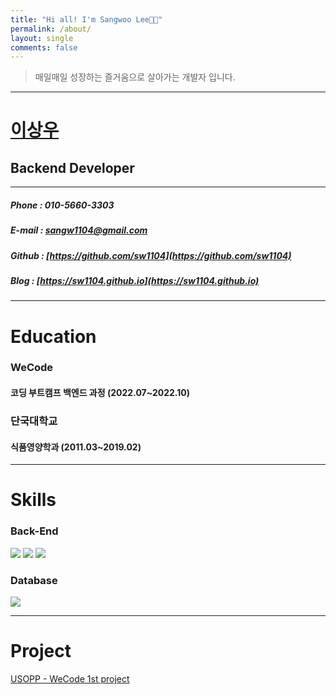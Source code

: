 ```yaml
---
title: "Hi all! I'm Sangwoo Lee👋🏻"
permalink: /about/
layout: single
comments: false
---
```



> 매일매일 성장하는 즐거움으로 살아가는 개발자 입니다.

****
# [이상우](https://sw1104.github.io/Life/%EA%B0%9C%EB%B0%9C%EC%9E%90%EA%B0%80%20%EB%90%98%EA%B8%B0%EB%A1%9C%20%ED%95%9C%20%EC%9D%B4%EC%9C%A0/)
## Backend Developer
****
##### Phone : 010-5660-3303
##### E-mail : sangw1104@gmail.com
##### Github : [https://github.com/sw1104](https://github.com/sw1104)
##### Blog : [https://sw1104.github.io](https://sw1104.github.io)
****

# Education

### WeCode
#### 코딩 부트캠프 백엔드 과정 (2022.07~2022.10)


### 단국대학교
#### 식품영양학과 (2011.03~2019.02)

****

# Skills
### Back-End
<img src="https://img.shields.io/badge/JavaScript-FFCA28?style=flat-square&logo=javascript&logoColor=white"/>
<img src="https://img.shields.io/badge/Node.js-008000?style=flat-square&logo=Node.js&logoColor=white"/>
<img src="https://img.shields.io/badge/Express-000080?style=flat-square&logo=Express&logoColor=white"/>

### Database
<img src="https://img.shields.io/badge/ MySQL8.0-6441a5?style=flat-square&logo=MySQL&logoColor=white"/>

****

# Project
[USOPP - WeCode 1st project](https://sw1104.github.io/memoir/%5Bmemoir%5D%20wecode%201st%20project%20%ED%9A%8C%EA%B3%A0%EB%A1%9D/)